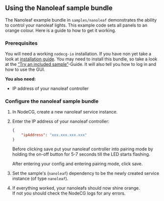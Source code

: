 ## Using the Nanoleaf sample bundle

The Nanoleaf example bundle in `samples/nanoleaf` demonstrates the ability to
control your nanoleaf lights. This example code sets all panels to an orange
colour. Here is a guide to how to get it working.

### Prerequisites

You will need a working `nodecg-io` installation. If you have non yet take a
look at [installation guide](../getting_started/install.md). You may need to
install this bundle, so take a look at the
[“Try an included sample”](../getting_started/try_example_bundle.md)-Guide. It
will also tell you how to log in and how to use the GUI.

**You also need:**

-   IP address of your nanoleaf controller

### Configure the nanoleaf sample bundle

1. In NodeCG, create a new nanoleaf service instance.

2. Enter the IP address of your nanoleaf controller:

    ```json
    {
        "ipAddress": "xxx.xxx.xxx.xxx"
    }
    ```

    Before clicking save put your nanoleaf controller into pairing mode by
    holding the on-off button for 5-7 seconds till the LED starts flashing.

    After entering your config and entering pairing mode, click save.

3. Set the sample's (`nanoleaf`) dependency to be the newly created service
   instance (of type `nanoleaf`).

4. If everything worked, your nanoleafs should now shine orange.  
   If not you should check the NodeCG logs for any errors.

